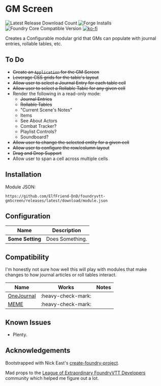 # GM Screen

![Latest Release Download Count](https://img.shields.io/badge/dynamic/json?label=Downloads@latest&query=assets%5B1%5D.download_count&url=https%3A%2F%2Fapi.github.com%2Frepos%2FElfFriend-DnD%2Ffoundryvtt-gmScreen%2Freleases%2Flatest)
![Forge Installs](https://img.shields.io/badge/dynamic/json?label=Forge%20Installs&query=package.installs&suffix=%25&url=https%3A%2F%2Fforge-vtt.com%2Fapi%2Fbazaar%2Fpackage%2Fgm-screen&colorB=4aa94a)
![Foundry Core Compatible Version](https://img.shields.io/badge/dynamic/json.svg?url=https%3A%2F%2Fraw.githubusercontent.com%2FElfFriend-DnD%2Ffoundryvtt-gmScreen%2Fmain%2Fsrc%2Fmodule.json&label=Foundry%20Version&query=$.compatibleCoreVersion&colorB=orange)
[![ko-fi](https://img.shields.io/badge/-buy%20me%20a%20coke-%23FF5E5B)](https://ko-fi.com/elffriend)


Creates a Configurable modular grid that GMs can populate with journal entries, rollable tables, etc.

## To Do
- ~~Create an `Application` for the GM Screen~~
- ~~Leverage CSS grids for the table's layout~~
- ~~Allow user to select a Journal Entry for each table cell~~
- ~~Allow user to select a Rollable Table for any given cell~~
- Render the following in a read-only mode:
  - ~~Journal Entries~~
  - ~~Rollable Tables~~
  - "Current Scene's Notes"
  - Items
  - See About Actors
  - Combat Tracker?
  - Playlist Controls?
  - Soundboard?
- ~~Allow user to change the selected entity for a given cell~~
- ~~Allow user to configure the row/column layout~~
- ~~Drag and Drop Support~~
- Allow user to span a cell across multiple cells

## Installation

Module JSON:

```
https://github.com/ElfFriend-DnD/foundryvtt-gmScreen/releases/latest/download/module.json
```

## Configuration

| **Name**         | Description     |
| ---------------- | --------------- |
| **Some Setting** | Does Something. |


## Compatibility

I'm honestly not sure how well this will play with modules that make changes to how journal articles or roll tables interact.

| **Name**                                                      |       Works        | Notes |
| ------------------------------------------------------------- | :----------------: | ----- |
| [OneJournal](https://gitlab.com/fvtt-modules-lab/one-journal) | :heavy-check-mark: |       |
| [MEME](https://github.com/Moerill/fvtt-markdown-editor)       | :heavy-check-mark: |       |

## Known Issues

- Plenty.

## Acknowledgements

Bootstrapped with Nick East's [create-foundry-project](https://gitlab.com/foundry-projects/foundry-pc/create-foundry-project).

Mad props to the [League of Extraordinary FoundryVTT Developers](https://forums.forge-vtt.com/c/package-development/11) community which helped me figure out a lot.
